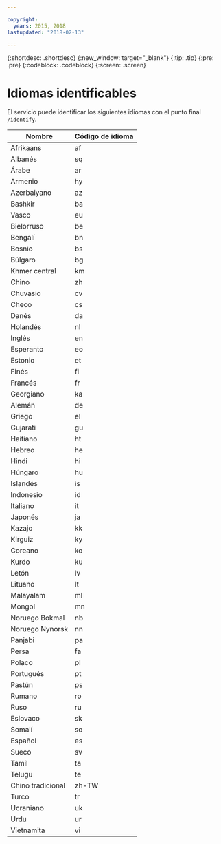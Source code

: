 ```yaml
---

copyright:
  years: 2015, 2018
lastupdated: "2018-02-13"

---
```


{:shortdesc: .shortdesc}
{:new_window: target="_blank"}
{:tip: .tip}
{:pre: .pre}
{:codeblock: .codeblock}
{:screen: .screen}

# Idiomas identificables

El servicio puede identificar los siguientes idiomas con el punto final `/identify`. 

<table>
 <thead>
  <th>
   Nombre
  </th>
  <th>
   Código de idioma
  </th>
  <tbody>
   <tr>
    <td>
     Afrikaans
    </td>
    <td>
     af
    </td>
   </tr>
   <tr>
    <td>
     Albanés
    </td>
    <td>
     sq
    </td>
   </tr>
   <tr>
    <td>
     Árabe
    </td>
    <td>
     ar
    </td>
   </tr>
   <tr>
    <td>
     Armenio
    </td>
    <td>
     hy
    </td>
   </tr>
   <tr>
    <td>
     Azerbaiyano
    </td>
    <td>
     az
    </td>
   </tr>
   <tr>
    <td>
     Bashkir
    </td>
    <td>
     ba
    </td>
   </tr>
   <tr>
    <td>
     Vasco
    </td>
    <td>
     eu
    </td>
   </tr>
   <tr>
    <td>
     Bielorruso
    </td>
    <td>
     be
    </td>
   </tr>
   <tr>
    <td>
     Bengalí
    </td>
    <td>
     bn
    </td>
   </tr>
   <tr>
    <td>
     Bosnio
    </td>
    <td>
     bs
    </td>
   </tr>
   <tr>
    <td>
     Búlgaro
    </td>
    <td>
     bg
    </td>
   </tr>
   <tr>
    <td>
     Khmer central
    </td>
    <td>
     km
    </td>
   </tr>
   <tr>
    <td>
     Chino
    </td>
    <td>
     zh
    </td>
   </tr>
   <tr>
    <td>
     Chuvasio
    </td>
    <td>
     cv
    </td>
   </tr>
   <tr>
    <td>
     Checo
    </td>
    <td>
     cs
    </td>
   </tr>
   <tr>
    <td>
     Danés
    </td>
    <td>
     da
    </td>
   </tr>
   <tr>
    <td>
     Holandés
    </td>
    <td>
     nl
    </td>
   </tr>
   <tr>
    <td>
     Inglés
    </td>
    <td>
     en
    </td>
   </tr>
   <tr>
    <td>
     Esperanto
    </td>
    <td>
     eo
    </td>
   </tr>
   <tr>
    <td>
     Estonio
    </td>
    <td>
     et
    </td>
   </tr>
   <tr>
    <td>
     Finés
    </td>
    <td>
     fi
    </td>
   </tr>
   <tr>
    <td>
     Francés
    </td>
    <td>
     fr
    </td>
   </tr>
   <tr>
    <td>
     Georgiano
    </td>
    <td>
     ka
    </td>
   </tr>
   <tr>
    <td>
     Alemán
    </td>
    <td>
     de
    </td>
   </tr>
   <tr>
    <td>
     Griego
    </td>
    <td>
     el
    </td>
   </tr>
   <tr>
    <td>
     Gujarati
    </td>
    <td>
     gu
    </td>
   </tr>
   <tr>
    <td>
     Haitiano
    </td>
    <td>
     ht
    </td>
   </tr>
   <tr>
    <td>
     Hebreo
    </td>
    <td>
     he
    </td>
   </tr>
   <tr>
    <td>
     Hindi
    </td>
    <td>
     hi
    </td>
   </tr>
   <tr>
    <td>
     Húngaro
    </td>
    <td>
     hu
    </td>
   </tr>
   <tr>
    <td>
     Islandés
    </td>
    <td>
     is
    </td>
   </tr>
   <tr>
    <td>
     Indonesio
    </td>
    <td>
     id
    </td>
   </tr>
   <tr>
    <td>
     Italiano
    </td>
    <td>
     it
    </td>
   </tr>
   <tr>
    <td>
     Japonés
    </td>
    <td>
     ja
    </td>
   </tr>
   <tr>
    <td>
     Kazajo
    </td>
    <td>
     kk
    </td>
   </tr>
   <tr>
    <td>
     Kirguiz
    </td>
    <td>
     ky
    </td>
   </tr>
   <tr>
    <td>
     Coreano
    </td>
    <td>
     ko
    </td>
   </tr>
   <tr>
    <td>
     Kurdo
    </td>
    <td>
     ku
    </td>
   </tr>
   <tr>
    <td>
     Letón
    </td>
    <td>
     lv
    </td>
   </tr>
   <tr>
    <td>
     Lituano
    </td>
    <td>
     lt
    </td>
   </tr>
   <tr>
    <td>
     Malayalam
    </td>
    <td>
     ml
    </td>
   </tr>
   <tr>
    <td>
     Mongol
    </td>
    <td>
     mn
    </td>
   </tr>
   <tr>
    <td>
     Noruego Bokmal
    </td>
    <td>
     nb
    </td>
   </tr>
   <tr>
    <td>
     Noruego Nynorsk
    </td>
    <td>
     nn
    </td>
   </tr>
   <tr>
    <td>
     Panjabi
    </td>
    <td>
     pa
    </td>
   </tr>
   <tr>
    <td>
     Persa
    </td>
    <td>
     fa
    </td>
   </tr>
   <tr>
    <td>
     Polaco
    </td>
    <td>
     pl
    </td>
   </tr>
   <tr>
    <td>
     Portugués
    </td>
    <td>
     pt
    </td>
   </tr>
   <tr>
    <td>
     Pastún
    </td>
    <td>
     ps
    </td>
   </tr>
   <tr>
    <td>
     Rumano
    </td>
    <td>
     ro
    </td>
   </tr>
   <tr>
    <td>
     Ruso
    </td>
    <td>
     ru
    </td>
   </tr>
   <tr>
    <td>
     Eslovaco
    </td>
    <td>
     sk
    </td>
   </tr>
   <tr>
    <td>
     Somalí
    </td>
    <td>
     so
    </td>
   </tr>
   <tr>
    <td>
     Español
    </td>
    <td>
     es
    </td>
   </tr>
   <tr>
    <td>
     Sueco
    </td>
    <td>
     sv
    </td>
   </tr>
   <tr>
    <td>
     Tamil
    </td>
    <td>
     ta
    </td>
   </tr>
   <tr>
    <td>
     Telugu
    </td>
    <td>
     te
    </td>
   </tr>
   <tr>
    <td>
     Chino tradicional
    </td>
    <td>
     zh-TW
    </td>
   </tr>
   <tr>
    <td>
     Turco
    </td>
    <td>
     tr
    </td>
   </tr>
   <tr>
    <td>
     Ucraniano
    </td>
    <td>
     uk
    </td>
   </tr>
   <tr>
    <td>
     Urdu
    </td>
    <td>
     ur
    </td>
   </tr>
   <tr>
    <td>
     Vietnamita
    </td>
    <td>
     vi
    </td>
   </tr>
  </tbody>
 </thead>
</table>
